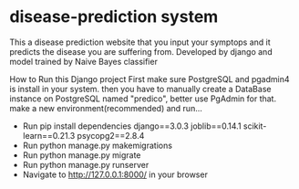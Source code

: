 # disease-prediction system
This a disease prediction website that you input your symptops and it predicts the disease you are suffering from.
Developed by django and model trained by Naive Bayes classifier

How to Run this Django project
First make sure PostgreSQL and pgadmin4 is install in your system. then you have to manually create a DataBase instance on PostgreSQL named "predico", better use PgAdmin for that. make a new environment(recommended) and run...

- Run pip install dependencies
    django==3.0.3
	  joblib==0.14.1
	  scikit-learn==0.21.3
	  psycopg2==2.8.4
- Run python manage.py makemigrations
- Run python manage.py migrate
- Run python manage.py runserver
- Navigate to http://127.0.0.1:8000/ in your browser
